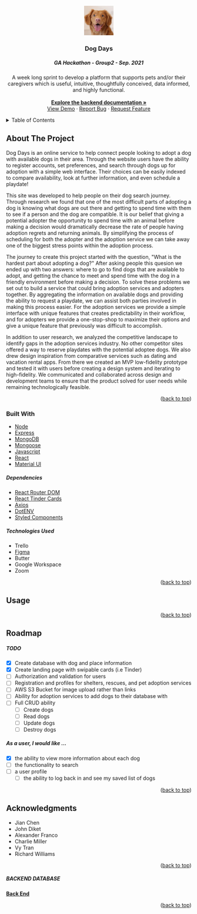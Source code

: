 <div id="top"></div>

<!-- PROJECT LOGO -->
<br />
<div align="center">
  <a href="https://github.com/alexfranco12/hackathon-group2-sep2021-frontend">
    <img src="./src/images/example.jpeg" alt="Logo" width="80" height="80">
  </a>

<h3 align="center">Dog Days</h3>
<h5 align="center">GA Hackathon - Group2 - Sep. 2021</h5>
  <p align="center">
    A week long sprint to develop a platform that supports pets and/or their caregivers which is useful, intuitive, thoughtfully conceived, data informed, and highly functional.
    <br />
    <br />
    <a href="https://github.com/jdiket/Hackathon-Group2-Sep2021-BackEnd"><strong>Explore the backend documentation »</strong></a>
    <br />
    <a href="https://nimble-gecko-f04fe0.netlify.app/">View Demo</a>
    ·
    <a href="https://github.com/alexfranco12/hackathon-group2-sep2021-frontend/issues">Report Bug</a>
    ·
    <a href="https://github.com/alexfranco12/hackathon-group2-sep2021-frontend/issues">Request Feature</a>
  </p>
</div>

<!-- TABLE OF CONTENTS -->
<details>
  <summary>Table of Contents</summary>
  <ol>
    <li>
      <a href="#about-the-project">About The Project</a>
      <ul>
        <li><a href="#built-with">Built With</a></li>
      </ul>
    </li>
    <li><a href="#usage">Usage</a></li>
    <li><a href="#roadmap">Roadmap</a></li>
    <li><a href="#acknowledgments">Acknowledgments</a></li>
  </ol>
</details>

<!-- ABOUT THE PROJECT -->
## About The Project

Dog Days is an online service to help connect people looking to adopt a dog with available dogs in their area.  Through the website users have the ability to register accounts, set preferences, and search through dogs up for adoption with a simple web interface.  Their choices can be easily indexed to compare availability, look at further information, and even schedule a playdate!

This site was developed to help people on their dog search journey.  Through research we found that one of the most difficult parts of adopting a dog is knowing what dogs are out there and getting to spend time with them to see if a person and the dog are compatible.  It is our belief that giving a potential adopter the opportunity to spend time with an animal before making a decision would dramatically decrease the rate of people having adoption regrets and returning animals.  By simplifying the process of scheduling for both the adopter and the adoption service we can take away one of the biggest stress points within the adoption process.

The journey to create this project started with the question, "What is the hardest part about adopting a dog?"  After asking people this quesion we ended up with two answers: where to go to find dogs that are available to adopt, and getting the chance to meet and spend time with the dog in a friendly environment before making a decision.  To solve these problems we set out to build a service that could bring adoption services and adopters together.  By aggregating the information on available dogs and providing the ability to request a playdate, we can assist both parties involved in making this process easier.  For the adoption services we provide a simple interface with unique features that creates predictability in their workflow, and for adopters we provide a one-stop-shop to maximize their options and give a unique feature that previously was difficult to accomplish.

In addition to user research, we analyzed the competitive landscape to identify gaps in the adoption services industry. No other competitor sites offered a way to reserve playdates with the potential adoptee dogs. We also drew design inspiration from comparative services such as dating and vacation rental apps. From there we created an MVP low-fidelity prototype and tested it with users before creating a design system and iterating to high-fidelity. We communicated and collaborated across design and development teams to ensure that the product solved for user needs while remaining technologically feasible.

<p align="right">(<a href="#top">back to top</a>)</p>

### Built With
- [Node](https://nodejs.org/en/)
- [Express](https://expressjs.com/)
- [MongoDB](https://www.mongodb.com/)
- [Mongoose](https://mongoosejs.com/)
- [Javascript](https://www.javascript.com/)
- [React](https://reactjs.org/)
- [Material UI](https://mui.com/)

##### Dependencies
- [React Router DOM](https://v5.reactrouter.com/web/guides/quick-start)
- [React Tinder Cards](https://github.com/3DJakob/react-tinder-card-demo)
- [Axios](https://axios-http.com/)
- [DotENV](https://www.npmjs.com/package/dotenv)
- [Styled Components](https://styled-components.com/)

##### Technologies Used

- Trello
- [Figma](https://www.figma.com/proto/QUmsA9i0IXF7tPOMfxbjEq/Pet-Hackathon?node-id=416%3A2557[…]2C48%2C0.05&scaling=min-zoom&starting-point-node-id=385%3A2014)
- Butter
- Google Workspace
- Zoom

<p align="right">(<a href="#top">back to top</a>)</p>

<!-- USAGE EXAMPLES -->
## Usage

<p align="right">(<a href="#top">back to top</a>)</p>

<!-- ROADMAP -->
## Roadmap

##### TODO
- [x] Create database with dog and place information
- [x] Create landing page with swipable cards (i.e Tinder)
- [ ] Authorization and validation for users
- [ ] Registration and profiles for shelters, rescues, and pet adoption services
- [ ] AWS S3 Bucket for image upload rather than links
- [ ] Ability for adoption services to add dogs to their database with 
- [ ] Full CRUD ability
   - [ ] Create dogs
   - [ ] Read dogs
   - [ ] Update dogs
   - [ ] Destroy dogs

##### As a user, I would like ...
  - [x] the ability to view more information about each dog
  - [ ] the functionality to search
  - [ ] a user profile
    - [ ] the ability to log back in and see my saved list of dogs

<p align="right">(<a href="#top">back to top</a>)</p>

<!-- ACKNOWLEDGMENTS -->
## Acknowledgments
- Jian Chen
- John Diket
- Alexander Franco
- Charlie Miller
- Vy Tran
- Richard Williams

<p align="right">(<a href="#top">back to top</a>)</p>

##### BACKEND DATABASE
**[Back End](https://github.com/jdiket/Hackathon-Group2-Sep2021-BackEnd)**

<p align="right">(<a href="#top">back to top</a>)</p>